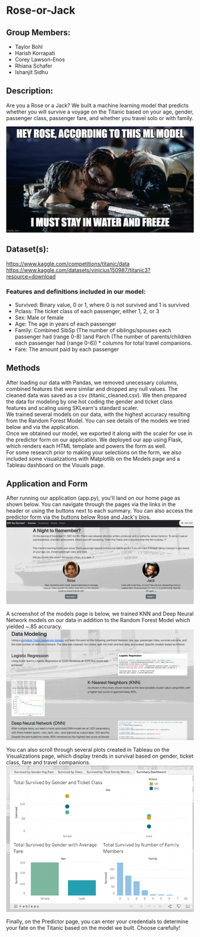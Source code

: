 # Rose-or-Jack

## Group Members:

- Taylor Bohl
- Harish Korrapati
- Corey Lawson-Enos
- Rhiana Schafer
- Ishanjit Sidhu

## Description:
Are you a Rose or a Jack? We built a machine learning model that predicts whether you will survive a voyage on the Titanic based on your age, gender, passenger class, passenger fare, and whether you travel solo or with family.

![meme](Images/titanic_ml_meme.jpeg)


## Dataset(s):
https://www.kaggle.com/competitions/titanic/data  
https://www.kaggle.com/datasets/vinicius150987/titanic3?resource=download

### Features and definitions included in our model:    
* Survived: Binary value, 0 or 1, where 0 is not survived and 1 is survived  
* Pclass: The ticket class of each passenger, either 1, 2, or 3  
* Sex: Male or female  
* Age: The age in years of each passenger	  
* Family: Combined SibSp (The number of siblings/spouses each passenger had (range 0-8) )and Parch (The number of parents/children each passenger had (range 0-6)) * columns for total travel companions.  
* Fare: The amount paid by each passenger  

## Methods

After loading our data with Pandas, we removed unecessary columns, combined features that were similar and dropped any null values. The cleaned data was saved as a csv (titanic_cleaned.csv). We then prepared the data for modeling by one hot coding the gender and ticket class features and scaling using SKLearn's standard scaler.  
We trained several models on our data, with the highest accuracy resulting from the Random Forest Model. You can see details of the models we tried below and via the application.  
Once we obtained our model, we exported it along with the scaler for use in the predictor form on our application. We deployed our app using Flask, which renders each HTML template and powers the form as well.  
For some research prior to making your selections on the form, we also included some visualizations with Matplotlib on the Models page and a Tableau dashboard on the Visuals page.

## Application and Form

After running our application (app.py), you'll land on our home page as shown below. You can navigate through the pages via the links in the header or using the buttons next to each summary. You can also access the predictor form via the buttons below Rose and Jack's bios.  
![meme](Images/indexscreenshot.png)

A screenshot of the models page is below, we trained KNN and Deep Neural Network models on our data in addition to the Random Forest Model which yielded ~.85 accuracy.
![meme](Images/modelscreenshot.png)

You can also scroll through several plots created in Tableau on the Visualizations page, which display trends in survival based on gender, ticket class, fare and travel companions.
![meme](Images/tableauscreenshot.png)

Finally, on the Predictor page, you can enter your credentials to determine your fate on the Titanic based on the model we built. Choose carefully!


